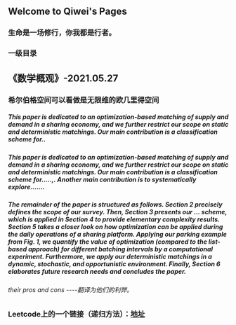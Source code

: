 ## Welcome to Qiwei's Pages
### 生命是一场修行，你我都是行者。



### 一级目录

## 《数学概观》-2021.05.27
### 希尔伯格空间可以看做是无限维的欧几里得空间
##### This paper is dedicated to an optimization-based matching of supply and demand in a sharing economy, and we further restrict our scope on static and deterministic matchings. Our main contribution is a classification scheme for..
#####  This paper is dedicated to an optimization-based matching of supply and demand in a sharing economy, and we further restrict our scope on static and deterministic matchings. Our main contribution is a classification scheme for.....,. Another main contribution is to systematically explore.......
##### The remainder of the paper is structured as follows. Section 2 precisely defines the scope of our survey. Then, Section 3 presents our ... scheme, which is applied in Section 4 to provide elementary complexity results. Section 5 takes a closer look on how optimization can be applied during the daily operations of a sharing platform. Applying our parking example from Fig. 1, we quantify the value of optimization (compared to the list-based approach) for different batching intervals by a computational experiment. Furthermore, we apply our deterministic matchings in a dynamic, stochastic, and opportunistic environment. Finally, Section 6 elaborates future research needs and concludes the paper.


###### their pros and cons ----翻译为他们的利弊。
### Leetcode上的一个链接（递归方法）：[地址](https://lyl0724.github.io/2020/01/25/1/)
